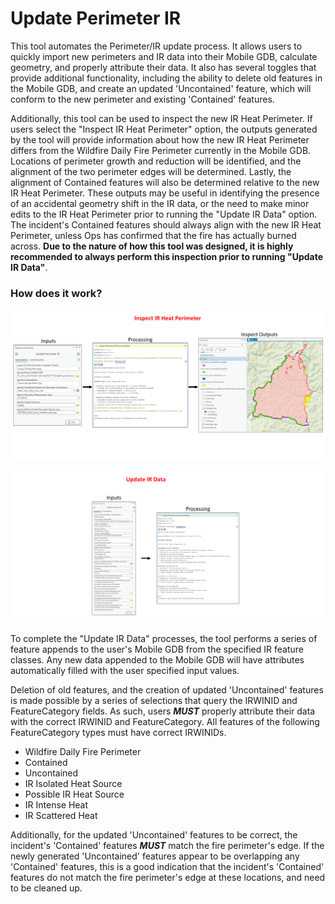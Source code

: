 # Update Perimeter IR

This tool automates the Perimeter/IR update process. It allows users to quickly import new perimeters and IR data into their Mobile GDB, calculate geometry, and properly attribute their data. It also has several toggles that provide additional functionality, including the ability to delete old features in the Mobile GDB, and create an updated 'Uncontained' feature, which will conform to the new perimeter and existing 'Contained' features.

Additionally, this tool can be used to inspect the new IR Heat Perimeter. If users select the "Inspect IR Heat Perimeter" option, the outputs generated by the tool will provide information about how the new IR Heat Perimeter differs from the Wildfire Daily Fire Perimeter currently in the Mobile GDB. Locations of perimeter growth and reduction will be identified, and the alignment of the two perimeter edges will be determined. Lastly, the alignment of Contained features will also be determined relative to the new IR Heat Perimeter. These outputs may be useful in identifying the presence of an accidental geometry shift in the IR data, or the need to make minor edits to the IR Heat Perimeter prior to running the "Update IR Data" option. The incident's Contained features should always align with the new IR Heat Perimeter, unless Ops has confirmed that the fire has actually burned across. **Due to the nature of how this tool was designed, it is highly recommended to always perform this inspection prior to running "Update IR Data"**.

### How does it work?

![screenshot_UpdatePerimeterIR_1.png](/docs/screenshot_UpdatePerimeterIR_1.png?raw=true)



![screenshot_UpdatePerimeterIR_2.png](/docs/screenshot_UpdatePerimeterIR_2.png?raw=true)


To complete the "Update IR Data" processes, the tool performs a series of feature appends to the user's Mobile GDB from the specified IR feature classes. Any new data appended to the Mobile GDB will have attributes automatically filled with the user specified input values. 

Deletion of old features, and the creation of updated 'Uncontained' features is made possible by a series of selections that query the IRWINID and FeatureCategory fields. As such, users ***MUST*** properly attribute their data with the correct IRWINID and FeatureCategory. All features of the following FeatureCategory types must have correct IRWINIDs.

- Wildfire Daily Fire Perimeter
- Contained
- Uncontained
- IR Isolated Heat Source
- Possible IR Heat Source
- IR Intense Heat
- IR Scattered Heat


Additionally, for the updated 'Uncontained' features to be correct, the incident's 'Contained' features ***MUST*** match the fire perimeter's edge. If the newly generated 'Uncontained' features appear to be overlapping any 'Contained' features, this is a good indication that the incident's 'Contained' features do not match the fire perimeter's edge at these locations, and need to be cleaned up.





